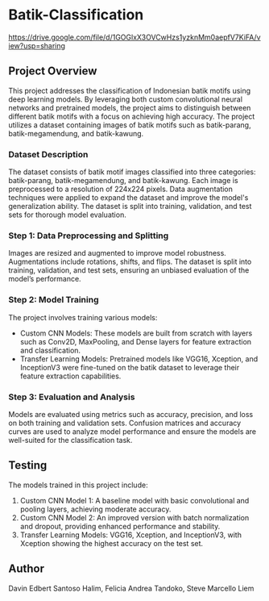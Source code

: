 # Batik-Classification

https://drive.google.com/file/d/1GOGlxX3OVCwHzs1yzknMm0aepfV7KiFA/view?usp=sharing

## Project Overview
This project addresses the classification of Indonesian batik motifs using deep learning models. By leveraging both custom convolutional neural networks and pretrained models, the project aims to distinguish between different batik motifs with a focus on achieving high accuracy. The project utilizes a dataset containing images of batik motifs such as batik-parang, batik-megamendung, and batik-kawung.

### Dataset Description
The dataset consists of batik motif images classified into three categories: batik-parang, batik-megamendung, and batik-kawung. Each image is preprocessed to a resolution of 224x224 pixels. Data augmentation techniques were applied to expand the dataset and improve the model's generalization ability. The dataset is split into training, validation, and test sets for thorough model evaluation.

### Step 1: Data Preprocessing and Splitting
Images are resized and augmented to improve model robustness. Augmentations include rotations, shifts, and flips. The dataset is split into training, validation, and test sets, ensuring an unbiased evaluation of the model’s performance.

### Step 2: Model Training
The project involves training various models:
- Custom CNN Models: These models are built from scratch with layers such as Conv2D, MaxPooling, and Dense layers for feature extraction and classification.
- Transfer Learning Models: Pretrained models like VGG16, Xception, and InceptionV3 were fine-tuned on the batik dataset to leverage their feature extraction capabilities.

### Step 3: Evaluation and Analysis
Models are evaluated using metrics such as accuracy, precision, and loss on both training and validation sets. Confusion matrices and accuracy curves are used to analyze model performance and ensure the models are well-suited for the classification task.

## Testing
The models trained in this project include:
1. Custom CNN Model 1: A baseline model with basic convolutional and pooling layers, achieving moderate accuracy.
2. Custom CNN Model 2: An improved version with batch normalization and dropout, providing enhanced performance and stability.
3. Transfer Learning Models: VGG16, Xception, and InceptionV3, with Xception showing the highest accuracy on the test set.

## Author
Davin Edbert Santoso Halim, Felicia Andrea Tandoko, Steve Marcello Liem
